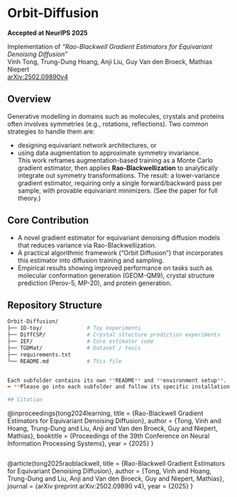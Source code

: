 # Orbit-Diffusion  
**Accepted at NeurIPS 2025**  

Implementation of *“Rao-Blackwell Gradient Estimators for Equivariant Denoising Diffusion”*  
Vinh Tong, Trung-Dung Hoang, Anji Liu, Guy Van den Broeck, Mathias Niepert  
[arXiv:2502.09890v4](https://arxiv.org/abs/2502.09890)


## Overview  
Generative modelling in domains such as molecules, crystals and proteins often involves symmetries (e.g., rotations, reflections). Two common strategies to handle them are:  
- designing equivariant network architectures, or  
- using data augmentation to approximate symmetry invariance.  
This work reframes augmentation-based training as a Monte Carlo gradient estimator, then applies **Rao-Blackwellization** to analytically integrate out symmetry transformations. The result: a lower-variance gradient estimator, requiring only a single forward/backward pass per sample, with provable equivariant minimizers. (See the paper for full theory.)  

## Core Contribution  
- A novel gradient estimator for equivariant denoising diffusion models that reduces variance via Rao-Blackwellization.  
- A practical algorithmic framework (“Orbit Diffusion”) that incorporates this estimator into diffusion training and sampling.  
- Empirical results showing improved performance on tasks such as molecular conformation generation (GEOM-QM9), crystal structure prediction (Perov-5, MP-20), and protein generation.  

## Repository Structure  

```bash
Orbit-Diffusion/
├── 1D-toy/              # Toy experiments
├── DiffCSP/             # Crystal structure prediction experiments
├── IEF/                 # Core estimator code
├── TGDMat/              # Dataset / tools
├── requirements.txt
└── README.md            # This file


Each subfolder contains its own **README** and **environment setup**.  
➡️ **Please go into each subfolder and follow its specific installation instructions** before running experiments.

## Citation 

```
@inproceedings{tong2024learning,
  title     = {Rao-Blackwell Gradient Estimators for Equivariant Denoising Diffusion},
  author    = {Tong, Vinh and Hoang, Trung-Dung and Liu, Anji and Van den Broeck, Guy and Niepert, Mathias},
  booktitle = {Proceedings of the 39th Conference on Neural Information Processing Systems},
  year      = {2025}
}
```

```
@article{tong2025raoblackwell,
  title   = {Rao-Blackwell Gradient Estimators for Equivariant Denoising Diffusion},
  author  = {Tong, Vinh and Hoang, Trung-Dung and Liu, Anji and Van den Broeck, Guy and Niepert, Mathias},
  journal = {arXiv preprint arXiv:2502.09890 v4},
  year    = {2025}
}
```

